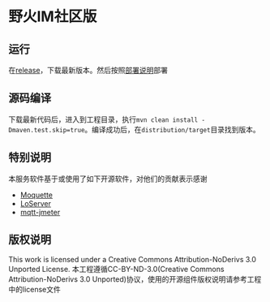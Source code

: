 
# 野火IM社区版

## 运行
在[release](https://github.com/wildfirechat/wildfirechat/releases)，下载最新版本。然后按照[部署说明](http://docs.wildfirechat.cn/quick_start/server.html)部署

## 源码编译
下载最新代码后，进入到工程目录，执行`mvn clean install -Dmaven.test.skip=true`。编译成功后，在`distribution/target`目录找到版本。

## 特别说明
本服务软件基于或使用了如下开源软件，对他们的贡献表示感谢
* [Moquette](https://github.com/moquette-io/moquette)
* [LoServer](https://github.com/looly/loServer)
* [mqtt-jmeter](https://github.com/emqx/mqtt-jmeter)

## 版权说明
This work is licensed under a Creative Commons Attribution-NoDerivs 3.0 Unported License.
本工程遵循CC-BY-ND-3.0(Creative Commons Attribution-NoDerivs 3.0 Unported)协议，使用的开源组件版权说明请参考工程中的license文件
